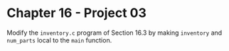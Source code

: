 # Chapter 16 - Project 03

Modify the `inventory.c` program of Section 16.3 by making `inventory` and `num_parts` local to the `main` function.
